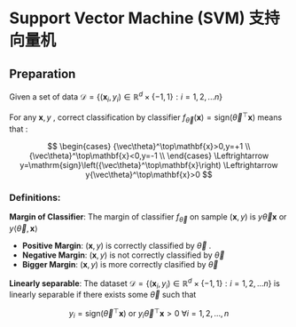 # Support Vector Machine (SVM) 支持向量机

## Preparation

Given a set of data $\mathcal{D}=\{(\mathbf{x}_i,y_i)\in \mathbb{R}^d\times \{-1,1\}:i=1,2,...n\}$

For any $\mathbf{x},y$ , correct classification by classifier $f_{\vec\theta}(\mathbf{x})=\mathrm{sign}\left({\vec\theta}^\top\mathbf{x}\right)$ means that :

$$
\begin{cases}
{\vec\theta}^\top\mathbf{x}>0,y=+1 \\
{\vec\theta}^\top\mathbf{x}<0,y=-1 \\
\end{cases}
\Leftrightarrow y=\mathrm{sign}\left({\vec\theta}^\top\mathbf{x}\right)
\Leftrightarrow y{\vec\theta}^\top\mathbf{x}>0
$$

### Definitions: 
**Margin of Classifier**: The margin of classifier $f_{\vec\theta}$ on sample $(\mathbf{x},y)$ is $y{\vec\theta}\mathbf{x}$ or $y\left<{\vec\theta}, \mathbf{x}\right>$
- **Positive Margin**: $(\mathbf{x},y)$ is correctly classified by $\vec{\theta}$ . 
- **Negative Margin**: $(\mathbf{x},y)$ is not correctly classified by $\vec{\theta}$
- **Bigger Margin**: $(\mathbf{x},y)$ is more correctly clasified by $\vec{\theta}$

**Linearly separable**: The dataset $\mathcal{D}=\{(\mathbf{x}_i,y_i)\in \mathbb{R}^d\times \{-1,1\}:i=1,2,...n\}$ is linearly separable if there exists some $\vec{\theta}$ such that 

$$
y_i=\mathrm{sign}\left({\vec{\theta}}^\top \mathbf{x}\right)\text{ or }y_i{\vec{\theta}}^\top\mathbf{x}>0~\forall i=1,2,\dots,n
$$